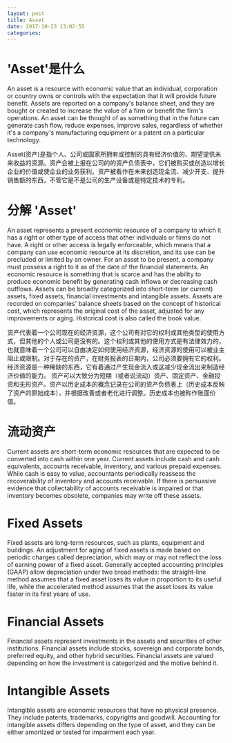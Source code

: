 ```yaml
---
layout: post
title: Asset
date: 2017-10-23 13:02:55
categories:
---
```


# 'Asset'是什么

An asset is a resource with economic value that an individual, corporation or country owns or controls with the expectation that it will provide future benefit. Assets are reported on a company's balance sheet, and they are bought or created to increase the value of a firm or benefit the firm's operations. An asset can be thought of as something that in the future can generate cash flow, reduce expenses, improve sales, regardless of whether it's a company's manufacturing equipment or a patent on a particular technology.

Asset(资产)是指个人、公司或国家所拥有或控制的具有经济价值的、期望提供未来收益的资源。资产会被上报在公司的的资产负债表中，它们被购买或创造以增长企业的价值或使企业的业务获利。资产被看作在未来创造现金流、减少开支、提升销售额的东西，不管它是不是公司的生产设备或是特定技术的专利。

# **分解** 'Asset'

An asset represents a present economic resource of a company to which it has a right or other type of access that other individuals or firms do not have. A right or other access is legally enforceable, which means that a company can use economic resource at its discretion, and its use can be precluded or limited by an owner. For an asset to be present, a company must possess a right to it as of the date of the financial statements. An economic resource is something that is scarce and has the ability to produce economic benefit by generating cash inflows or decreasing cash outflows.
Assets can be broadly categorized into short-term (or current) assets, fixed assets, financial investments and intangible assets. Assets are recorded on companies' balance sheets based on the concept of historical cost, which represents the original cost of the asset, adjusted for any improvements or aging. Historical cost is also called the book value.

资产代表着一个公司现在的经济资源，这个公司有对它的权利或其他类型的使用方式，但其他的个人或公司是没有的。这个权利或其他的使用方式是有法律效力的，也就意味着一个公司可以自由决定如何使用经济资源，经济资源的使用可以被业主阻止或限制。对于存在的资产，在财务报表的日期内，公司必须要拥有它的权利。经济资源是一种稀缺的东西，它有着通过产生现金流入或这减少现金流出来制造经济价值的能力。
资产可以大致分为短期（或者说流动）资产、固定资产、金融投资和无形资产。资产以历史成本的概念记录在公司的资产负债表上（历史成本反映了资产的原始成本），并根据改善或者老化进行调整。历史成本也被称作账面价值。

# 流动资产

Current assets are short-term economic resources that are expected to be converted into cash within one year. Current assets include cash and cash equivalents, accounts receivable, inventory, and various prepaid expenses. While cash is easy to value, accountants periodically reassess the recoverability of inventory and accounts receivable. If there is persuasive evidence that collectability of accounts receivable is impaired or that inventory becomes obsolete, companies may write off these assets.

# Fixed Assets

Fixed assets are long-term resources, such as plants, equipment and buildings. An adjustment for aging of fixed assets is made based on periodic charges called depreciation, which may or may not reflect the loss of earning power of a fixed asset. Generally accepted accounting principles (GAAP) allow depreciation under two broad methods: the straight-line method assumes that a fixed asset loses its value in proportion to its useful life, while the accelerated method assumes that the asset loses its value faster in its first years of use.

# Financial Assets

Financial assets represent investments in the assets and securities of other institutions. Financial assets include stocks, sovereign and corporate bonds, preferred equity, and other hybrid securities. Financial assets are valued depending on how the investment is categorized and the motive behind it.

# Intangible Assets

Intangible assets are economic resources that have no physical presence. They include patents, trademarks, copyrights and goodwill. Accounting for intangible assets differs depending on the type of asset, and they can be either amortized or tested for impairment each year.